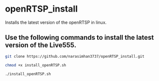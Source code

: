 # openRTSP_install
Installs the latest version of the openRTSP in linux.

## Use the following commands to install the latest version of the Live555.

```bash
git clone https://github.com/narasimhan3737/openRTSP_install.git

chmod +x install_openRTSP.sh

./install_openRTSP.sh
```
